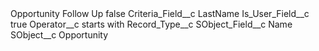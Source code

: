 <?xml version="1.0" encoding="UTF-8"?>
<CustomMetadata xmlns="http://soap.sforce.com/2006/04/metadata" xmlns:xsi="http://www.w3.org/2001/XMLSchema-instance" xmlns:xsd="http://www.w3.org/2001/XMLSchema">
    <label>Opportunity Follow Up</label>
    <protected>false</protected>
    <values>
        <field>Criteria_Field__c</field>
        <value xsi:type="xsd:string">LastName</value>
    </values>
    <values>
        <field>Is_User_Field__c</field>
        <value xsi:type="xsd:boolean">true</value>
    </values>
    <values>
        <field>Operator__c</field>
        <value xsi:type="xsd:string">starts with</value>
    </values>
    <values>
        <field>Record_Type__c</field>
        <value xsi:nil="true"/>
    </values>
    <values>
        <field>SObject_Field__c</field>
        <value xsi:type="xsd:string">Name</value>
    </values>
    <values>
        <field>SObject__c</field>
        <value xsi:type="xsd:string">Opportunity</value>
    </values>
</CustomMetadata>
